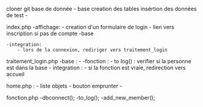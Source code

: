 cloner git
base de donnée 
    - base
        creation des tables
        insértion des données de test
    - 

index.php
    -affichage:
        - creation d'un formulaire de login
        - lien vers inscription si pas de compte
    -base

    -integration:
        - lors de la connexion, rediriger vers traitement_login

traitement_login.php
    -base :
        -
    -fonction :
        - to log() : verifier si la personne est dans la base
    - integration : 
        - si la fonction est vraie, redirection vers accueil
    
home.php :
    - liste objets
    - bouton emprunter
    - 

fonction.php
    -dbconnect();
    -to_log();
    -add_new_member();
